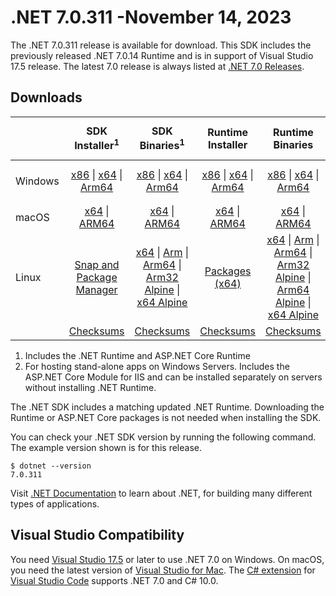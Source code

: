 # .NET 7.0.311 -November 14, 2023

The .NET 7.0.311 release is available for download. This SDK includes the previously released .NET 7.0.14 Runtime and is in support of Visual Studio 17.5 release. The latest 7.0 release is always listed at [.NET 7.0 Releases](../README.md).

## Downloads

|           | SDK Installer<sup>1</sup>                        | SDK Binaries<sup>1</sup>                 | Runtime Installer                                        | Runtime Binaries                                 | ASP.NET Core Runtime           |Windows Desktop Runtime          |
| --------- | :------------------------------------------:     | :----------------------:                 | :---------------------------:                            | :-------------------------:                      | :-----------------:            | :-----------------:            |
| Windows   | [x86][dotnet-sdk-win-x86.exe] \| [x64][dotnet-sdk-win-x64.exe] \| [Arm64][dotnet-sdk-win-arm64.exe] | [x86][dotnet-sdk-win-x86.zip] \| [x64][dotnet-sdk-win-x64.zip] \|  [Arm64][dotnet-sdk-win-arm64.zip] | [x86][dotnet-runtime-win-x86.exe] \| [x64][dotnet-runtime-win-x64.exe] \| [Arm64][dotnet-runtime-win-arm64.exe] | [x86][dotnet-runtime-win-x86.zip] \| [x64][dotnet-runtime-win-x64.zip] \| [Arm64][dotnet-runtime-win-arm64.zip] | [x86][aspnetcore-runtime-win-x86.exe] \| [x64][aspnetcore-runtime-win-x64.exe] \|<br/> [Hosting Bundle][dotnet-hosting-win.exe]<sup>2</sup> | [x86][windowsdesktop-runtime-win-x86.exe] \| [x64][windowsdesktop-runtime-win-x64.exe] \| [Arm64][windowsdesktop-runtime-win-arm64.exe] |
| macOS     | [x64][dotnet-sdk-osx-x64.pkg] \| [ARM64][dotnet-sdk-osx-arm64.pkg] | [x64][dotnet-sdk-osx-x64.tar.gz] \| [ARM64][dotnet-sdk-osx-arm64.tar.gz]  | [x64][dotnet-runtime-osx-x64.pkg] \| [ARM64][dotnet-runtime-osx-arm64.pkg] | [x64][dotnet-runtime-osx-x64.tar.gz] \| [ARM64][dotnet-runtime-osx-arm64.tar.gz]| [x64][aspnetcore-runtime-osx-x64.tar.gz] \| [ARM64][aspnetcore-runtime-osx-arm64.tar.gz] | - |<sup>1</sup>
| Linux     |  [Snap and Package Manager](../install-linux.md)  | [x64][dotnet-sdk-linux-x64.tar.gz] \| [Arm][dotnet-sdk-linux-arm.tar.gz]  \| [Arm64][dotnet-sdk-linux-arm64.tar.gz] \| [Arm32 Alpine][dotnet-sdk-linux-musl-arm.tar.gz]  \| [x64 Alpine][dotnet-sdk-linux-musl-x64.tar.gz] | [Packages (x64)][linux-packages] | [x64][dotnet-runtime-linux-x64.tar.gz] \| [Arm][dotnet-runtime-linux-arm.tar.gz] \| [Arm64][dotnet-runtime-linux-arm64.tar.gz] \| [Arm32 Alpine][dotnet-runtime-linux-musl-arm.tar.gz] \| [Arm64 Alpine][dotnet-runtime-linux-musl-arm64.tar.gz] \| [x64 Alpine][dotnet-runtime-linux-musl-x64.tar.gz]  | [x64][aspnetcore-runtime-linux-x64.tar.gz]<sup>1</sup>  \| [Arm][aspnetcore-runtime-linux-arm.tar.gz]<sup>1</sup> \| [Arm64][aspnetcore-runtime-linux-arm64.tar.gz]<sup>1</sup> \| [x64 Alpine][aspnetcore-runtime-linux-musl-x64.tar.gz] | - | <sup>1</sup> |
|  | [Checksums][checksums-sdk]                             | [Checksums][checksums-sdk]                                      | [Checksums][checksums-runtime]                             | [Checksums][checksums-runtime]  | [Checksums][checksums-runtime]  | [Checksums][checksums-runtime]

1. Includes the .NET Runtime and ASP.NET Core Runtime
2. For hosting stand-alone apps on Windows Servers. Includes the ASP.NET Core Module for IIS and can be installed separately on servers without installing .NET Runtime.

The .NET SDK includes a matching updated .NET Runtime. Downloading the Runtime or ASP.NET Core packages is not needed when installing the SDK.

You can check your .NET SDK version by running the following command. The example version shown is for this release.

```console
$ dotnet --version
7.0.311
```
Visit [.NET Documentation](https://learn.microsoft.com/dotnet/) to learn about .NET, for building many different types of applications.

## Visual Studio Compatibility

You need [Visual Studio 17.5](https://visualstudio.microsoft.com) or later to use .NET 7.0 on Windows. On macOS, you need the latest version of [Visual Studio for Mac](https://visualstudio.microsoft.com/vs/mac/). The [C# extension](https://code.visualstudio.com/docs/languages/dotnet) for [Visual Studio Code](https://code.visualstudio.com/) supports .NET 7.0 and C# 10.0.

[blob-runtime]: https://dotnetcli.blob.core.windows.net/dotnet/Runtime/
[blob-sdk]: https://dotnetcli.blob.core.windows.net/dotnet/Sdk/
[release-notes]: 7.0.311.md

[checksums-runtime]: https://dotnetcli.blob.core.windows.net/dotnet/checksums/7.0.14-sha.txt
[checksums-sdk]: https://dotnetcli.blob.core.windows.net/dotnet/checksums/7.0.14-sha.txt

[linux-install]: https://learn.microsoft.com/dotnet/core/install/linux

[dotnet-blog]:  https://devblogs.microsoft.com/dotnet/september-2023-updates/
[aspnet-blog]: https://devblogs.microsoft.com/dotnet/announcing-asp-net-core-in-net-7/
[maui-blog]: https://devblogs.microsoft.com/dotnet/update-on-dotnet-maui/

[linux-packages]: ../install-linux.md



[//]: # ( Runtime 7.0.14)
[dotnet-runtime-linux-arm.tar.gz]: https://download.visualstudio.microsoft.com/download/pr/9f55437d-153b-4dd3-b084-8a2942c99c4f/f88d7c3b6b96dd2331be3c150a2c75f7/dotnet-runtime-7.0.14-linux-arm.tar.gz
[dotnet-runtime-linux-arm64.tar.gz]: https://download.visualstudio.microsoft.com/download/pr/6c6534cc-0798-4fc7-bc45-1101fd627181/4846e3b3bfd3570d2c6f3e3b6711efef/dotnet-runtime-7.0.14-linux-arm64.tar.gz
[dotnet-runtime-linux-musl-arm.tar.gz]: https://download.visualstudio.microsoft.com/download/pr/3870da68-24de-4097-afce-79b30431c3b6/87fc95902e0ab3c3be16d3c8d2857af1/dotnet-runtime-7.0.14-linux-musl-arm.tar.gz
[dotnet-runtime-linux-musl-arm64.tar.gz]: https://download.visualstudio.microsoft.com/download/pr/6139cd1d-3a0b-45e7-a146-4cc750632840/36d4017973601c56adc5a376e287f75b/dotnet-runtime-7.0.14-linux-musl-arm64.tar.gz
[dotnet-runtime-linux-musl-x64.tar.gz]: https://download.visualstudio.microsoft.com/download/pr/284cca3a-1050-4bf3-98eb-173c21452fec/a0b4fe20659680ebb591f35e7823fd33/dotnet-runtime-7.0.14-linux-musl-x64.tar.gz
[dotnet-runtime-linux-x64.tar.gz]: https://download.visualstudio.microsoft.com/download/pr/bece81ac-e35d-40e3-8b07-cf5b0c4872d9/d571e657adc85ec66141a82dd3ef8fea/dotnet-runtime-7.0.14-linux-x64.tar.gz
[dotnet-runtime-osx-arm64.pkg]: https://download.visualstudio.microsoft.com/download/pr/a3293ecd-ac3c-47eb-944f-9d05e05fc0f8/54046b065e1eca27a4614706e32fc3e9/dotnet-runtime-7.0.14-osx-arm64.pkg
[dotnet-runtime-osx-arm64.tar.gz]: https://download.visualstudio.microsoft.com/download/pr/dcede156-7e96-4b45-b750-c0a4893448d7/8ab02359114d9f4930baea23f3b418be/dotnet-runtime-7.0.14-osx-arm64.tar.gz
[dotnet-runtime-osx-x64.pkg]: https://download.visualstudio.microsoft.com/download/pr/3238a6cf-c89e-40ed-b726-e418c45d97ba/258f34b6a559a0302258c26c37603867/dotnet-runtime-7.0.14-osx-x64.pkg
[dotnet-runtime-osx-x64.tar.gz]: https://download.visualstudio.microsoft.com/download/pr/49878be9-1cba-4e7d-943c-b0f6cf5abd71/1f4d396b60584080d4bfee86269a5e0f/dotnet-runtime-7.0.14-osx-x64.tar.gz
[dotnet-runtime-win-arm64.exe]: https://download.visualstudio.microsoft.com/download/pr/6addfb4b-2512-4431-9f49-8c98fcb7425f/8ae05fe7b1ba3e5eda4b6301b70579fe/dotnet-runtime-7.0.14-win-arm64.exe
[dotnet-runtime-win-arm64.zip]: https://download.visualstudio.microsoft.com/download/pr/86a76278-9162-4662-9f69-d9f222ba2e74/1616286806520409e46d19fd6a75d518/dotnet-runtime-7.0.14-win-arm64.zip
[dotnet-runtime-win-x64.exe]: https://download.visualstudio.microsoft.com/download/pr/5e3be9c1-4b4c-4605-b3bc-18ef04b3c8d5/b1f864adc9c81ab6680385a4270b3887/dotnet-runtime-7.0.14-win-x64.exe
[dotnet-runtime-win-x64.zip]: https://download.visualstudio.microsoft.com/download/pr/0c4b101a-63a5-48f0-8a76-a2bbf9dd4c73/c4909124d83a4ca903038253d4f3fdeb/dotnet-runtime-7.0.14-win-x64.zip
[dotnet-runtime-win-x86.exe]: https://download.visualstudio.microsoft.com/download/pr/de4e320a-79ea-4304-9acf-975d91251aae/bf49bfe95aa6b22b66eb9af462dee480/dotnet-runtime-7.0.14-win-x86.exe
[dotnet-runtime-win-x86.zip]: https://download.visualstudio.microsoft.com/download/pr/4046d011-6955-40d5-b4b1-802dd2418721/b11a88c1132dc3244670efd9a83817ed/dotnet-runtime-7.0.14-win-x86.zip

[//]: # ( WindowsDesktop 7.0.14)
[windowsdesktop-runtime-win-arm64.exe]: https://download.visualstudio.microsoft.com/download/pr/c6dd9f16-a5cc-486b-85d7-1f7d67e7f91f/11084e31d4d894e0c01d59b1cf2dbc84/windowsdesktop-runtime-7.0.14-win-arm64.exe
[windowsdesktop-runtime-win-arm64.zip]: https://download.visualstudio.microsoft.com/download/pr/f27db453-f831-4c4d-b59d-61aea200b900/52823d8e1a4fa1f220c143c25517c20b/windowsdesktop-runtime-7.0.14-win-arm64.zip
[windowsdesktop-runtime-win-x64.exe]: https://download.visualstudio.microsoft.com/download/pr/8f5b0079-2bb4-49cd-874e-0f58703eff6e/7010b5f213a2c436a307eb385dbb16ff/windowsdesktop-runtime-7.0.14-win-x64.exe
[windowsdesktop-runtime-win-x64.zip]: https://download.visualstudio.microsoft.com/download/pr/f56c7db0-761f-4407-92ab-60c8b187e9ce/2f57c0284a6dea83e1a8c8d963f631e1/windowsdesktop-runtime-7.0.14-win-x64.zip
[windowsdesktop-runtime-win-x86.exe]: https://download.visualstudio.microsoft.com/download/pr/3a87d4cf-87c7-4432-89af-37f21dc651a7/7996e26d189d21afa4fe54a02062df5d/windowsdesktop-runtime-7.0.14-win-x86.exe
[windowsdesktop-runtime-win-x86.zip]: https://download.visualstudio.microsoft.com/download/pr/abe74c47-5907-4b37-b51f-eab4eb4b0e36/1e02b18fc9e8439bea9ad4591b5c20db/windowsdesktop-runtime-7.0.14-win-x86.zip

[//]: # ( ASP 7.0.14)
[aspnetcore-runtime-linux-arm.tar.gz]: https://download.visualstudio.microsoft.com/download/pr/1ec955ed-7ea6-449e-907e-57cdf200d972/7136dd9c61a37c16a43edfb8d7c52900/aspnetcore-runtime-7.0.14-linux-arm.tar.gz
[aspnetcore-runtime-linux-arm64.tar.gz]: https://download.visualstudio.microsoft.com/download/pr/d7ed165d-32b2-435f-a747-9683d4f89354/3372ce43201a1977c30bc8236bf0443d/aspnetcore-runtime-7.0.14-linux-arm64.tar.gz
[aspnetcore-runtime-linux-musl-arm.tar.gz]: https://download.visualstudio.microsoft.com/download/pr/530b27c4-78c6-452a-944f-660e8596ca01/8ba9413d232487be69f8dea4a96617bd/aspnetcore-runtime-7.0.14-linux-musl-arm.tar.gz
[aspnetcore-runtime-linux-musl-arm64.tar.gz]: https://download.visualstudio.microsoft.com/download/pr/37e0ebc1-3c1d-43c0-951a-2e2e85eb0614/81247c297b40f3d50e0ebc25a26f5bd0/aspnetcore-runtime-7.0.14-linux-musl-arm64.tar.gz
[aspnetcore-runtime-linux-musl-x64.tar.gz]: https://download.visualstudio.microsoft.com/download/pr/30d696e1-6624-4e94-9a80-10c608fed74f/36c2c91f1fffdf24f9296c64ea5b49b0/aspnetcore-runtime-7.0.14-linux-musl-x64.tar.gz
[aspnetcore-runtime-linux-x64.tar.gz]: https://download.visualstudio.microsoft.com/download/pr/7a1d3e1e-ede9-4b28-a9c8-3023858b7f01/c9214ad6a85286f4abd026d23dca5d3c/aspnetcore-runtime-7.0.14-linux-x64.tar.gz
[aspnetcore-runtime-osx-arm64.tar.gz]: https://download.visualstudio.microsoft.com/download/pr/c3308f4f-65c9-4855-99d3-21657f401854/d12446cf25f3fca12438881117d5b292/aspnetcore-runtime-7.0.14-osx-arm64.tar.gz
[aspnetcore-runtime-osx-x64.tar.gz]: https://download.visualstudio.microsoft.com/download/pr/9d6a0fb7-65bd-4f61-8558-e545af46fee5/f16d3fccf91fde1481c04314fe851e2a/aspnetcore-runtime-7.0.14-osx-x64.tar.gz
[aspnetcore-runtime-win-arm64.zip]: https://download.visualstudio.microsoft.com/download/pr/df489347-be62-4cd8-a53b-96c9ac0a7bbc/8f7ffb70c210bf13444fc276f4828203/aspnetcore-runtime-7.0.14-win-arm64.zip
[aspnetcore-runtime-win-x64.exe]: https://download.visualstudio.microsoft.com/download/pr/f066ab7a-a892-4e3c-95c5-ce87791cb03d/d41a0439ee555a5635fd87dfe86ae59a/aspnetcore-runtime-7.0.14-win-x64.exe
[aspnetcore-runtime-win-x64.zip]: https://download.visualstudio.microsoft.com/download/pr/21b2d6b1-fb50-42b4-bdf2-9cb3335cfa7f/55a53114607ee9434e41790d30847d12/aspnetcore-runtime-7.0.14-win-x64.zip
[aspnetcore-runtime-win-x86.exe]: https://download.visualstudio.microsoft.com/download/pr/14e62731-8d55-44fe-8c2c-fffa95129223/f9cf2c77bc075757cd7d87cd65637f7d/aspnetcore-runtime-7.0.14-win-x86.exe
[aspnetcore-runtime-win-x86.zip]: https://download.visualstudio.microsoft.com/download/pr/b51ce7b9-8cfd-4fd4-a111-23cdecaeeaa1/4b293bb3c434f3610c45d2889e9592a7/aspnetcore-runtime-7.0.14-win-x86.zip
[dotnet-hosting-win.exe]: https://download.visualstudio.microsoft.com/download/pr/ac40c925-f49c-4f27-b6f5-540ba6b944d5/457f3e7dbe9feeb2644d5a32fef321e4/dotnet-hosting-7.0.14-win.exe

[//]: # ( SDK 7.0.311)
[dotnet-sdk-linux-arm.tar.gz]: https://download.visualstudio.microsoft.com/download/pr/b068a4da-42c0-4b9b-998e-4911ab780676/d5516df178b2e732682360fd86f68b61/dotnet-sdk-7.0.311-linux-arm.tar.gz
[dotnet-sdk-linux-arm64.tar.gz]: https://download.visualstudio.microsoft.com/download/pr/807dbdc6-8a24-46d5-af7f-26926828efae/e04078c11a7ad03501611549d526f4f6/dotnet-sdk-7.0.311-linux-arm64.tar.gz
[dotnet-sdk-linux-musl-arm.tar.gz]: https://download.visualstudio.microsoft.com/download/pr/07bf254d-813f-4d12-8c22-657362355e77/cca22419a14374b20108df38011627c1/dotnet-sdk-7.0.311-linux-musl-arm.tar.gz
[dotnet-sdk-linux-musl-arm64.tar.gz]: https://download.visualstudio.microsoft.com/download/pr/4a0c293c-d3bd-410b-8ea8-5de047a31d8f/67de1df544ddc9997db4a8f3b4892915/dotnet-sdk-7.0.311-linux-musl-arm64.tar.gz
[dotnet-sdk-linux-musl-x64.tar.gz]: https://download.visualstudio.microsoft.com/download/pr/98cf7d08-836a-4bff-ae62-8239df553ac5/580c8250e30e9503a2a5ce60c0266dc8/dotnet-sdk-7.0.311-linux-musl-x64.tar.gz
[dotnet-sdk-linux-x64.tar.gz]: https://download.visualstudio.microsoft.com/download/pr/3799a902-47bc-46ee-8f5d-d92ad28f463e/2d1456d46569feebaab52b2b7525d6e8/dotnet-sdk-7.0.311-linux-x64.tar.gz
[dotnet-sdk-osx-arm64.pkg]: https://download.visualstudio.microsoft.com/download/pr/452dbd22-e4b1-4951-8912-7523fb95f6cb/d7ea48b8503a7359e3d49a1a1612c162/dotnet-sdk-7.0.311-osx-arm64.pkg
[dotnet-sdk-osx-arm64.tar.gz]: https://download.visualstudio.microsoft.com/download/pr/0e5af70f-6f75-4129-bb15-0ac71fe222dc/803aab0c3afe56296ba55b21f3873b7b/dotnet-sdk-7.0.311-osx-arm64.tar.gz
[dotnet-sdk-osx-x64.pkg]: https://download.visualstudio.microsoft.com/download/pr/5858db65-e12e-4a54-868b-c472699f2017/ed0345f8b4c5a0a401f82a3cd026be18/dotnet-sdk-7.0.311-osx-x64.pkg
[dotnet-sdk-osx-x64.tar.gz]: https://download.visualstudio.microsoft.com/download/pr/f5d70daf-7d8d-4f4c-b3cf-d64c1f577b43/e8e47766ded1e74235999c3451adb612/dotnet-sdk-7.0.311-osx-x64.tar.gz
[dotnet-sdk-win-arm64.exe]: https://download.visualstudio.microsoft.com/download/pr/c4fb5372-7fb1-41cb-9bd7-0401fa7ce42c/03e1468d9b07cda2a8f8bc30ab9931b3/dotnet-sdk-7.0.311-win-arm64.exe
[dotnet-sdk-win-arm64.zip]: https://download.visualstudio.microsoft.com/download/pr/80ade4ae-bf6a-4de2-b91b-b4277e43f781/954491997dc7f9a7fa35339223514185/dotnet-sdk-7.0.311-win-arm64.zip
[dotnet-sdk-win-x64.exe]: https://download.visualstudio.microsoft.com/download/pr/8b8a10b0-979c-4040-8407-2546091ce04d/58e8836d320bcffccc8d03ee1c913af6/dotnet-sdk-7.0.311-win-x64.exe
[dotnet-sdk-win-x64.zip]: https://download.visualstudio.microsoft.com/download/pr/fd46c621-3892-4d93-95c7-0b0dee9b72b0/05cd254a4d8458a789d4c864e66ca42a/dotnet-sdk-7.0.311-win-x64.zip
[dotnet-sdk-win-x86.exe]: https://download.visualstudio.microsoft.com/download/pr/e74f64a4-7457-41b2-9faa-b24f6fc53d54/2dda976a6839814170d62064a584dd5f/dotnet-sdk-7.0.311-win-x86.exe
[dotnet-sdk-win-x86.zip]: https://download.visualstudio.microsoft.com/download/pr/a29c96d4-d469-43d9-bc65-14666c579e89/564783a7e2f94e194278aa1d7c130e14/dotnet-sdk-7.0.311-win-x86.zip
